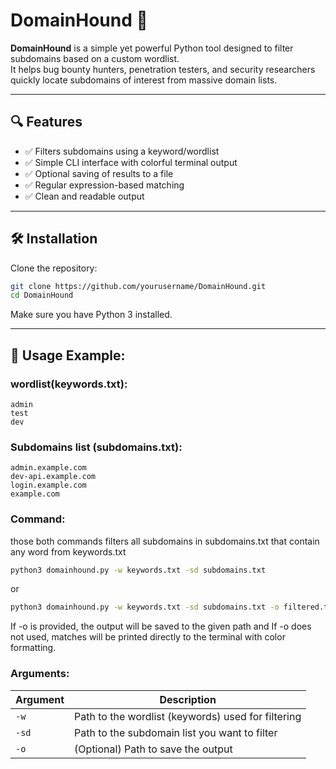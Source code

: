 # DomainHound 🐺

**DomainHound** is a simple yet powerful Python tool designed to filter subdomains based on a custom wordlist.  
It helps bug bounty hunters, penetration testers, and security researchers quickly locate subdomains of interest from massive domain lists.

---

## 🔍 Features

- ✅ Filters subdomains using a keyword/wordlist
- ✅ Simple CLI interface with colorful terminal output
- ✅ Optional saving of results to a file
- ✅ Regular expression-based matching
- ✅ Clean and readable output

---

## 🛠️ Installation

Clone the repository:

```bash
git clone https://github.com/yourusername/DomainHound.git
cd DomainHound
```
Make sure you have Python 3 installed.

---
## 🚀 Usage Example:
### wordlist(keywords.txt):
```
admin
test
dev
```
### Subdomains list (subdomains.txt):
```
admin.example.com
dev-api.example.com
login.example.com
example.com
```

### Command:
those both commands filters all subdomains in subdomains.txt that contain any word from keywords.txt

```bash
python3 domainhound.py -w keywords.txt -sd subdomains.txt
```
or
```bash
python3 domainhound.py -w keywords.txt -sd subdomains.txt -o filtered.txt
```

If -o is provided, the output will be saved to the given path and If -o does not used, matches will be printed directly to the terminal with color formatting.

### Arguments:

| Argument | Description |
|----------|-------------|
| `-w`     | Path to the wordlist (keywords) used for filtering |
| `-sd`    | Path to the subdomain list you want to filter |
| `-o`     | (Optional) Path to save the output |

